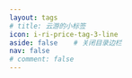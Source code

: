 ```yaml
---
layout: tags
# title: 云游的小标签
icon: i-ri-price-tag-3-line
aside: false	# 关闭目录边栏
nav: false
# comment: false
---
```

